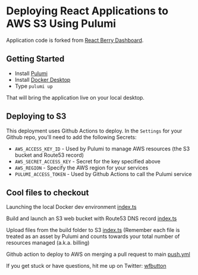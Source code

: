 # Deploying React Applications to AWS S3 Using Pulumi

Application code is forked from [React Berry Dashboard](https://appseed.us/product/react-node-js-berry-dashboard).

## Getting Started

- Install [Pulumi](https://www.pulumi.com/docs/get-started/install/)
- Install [Docker Desktop](https://docs.docker.com/desktop/)
- Type `pulumi up`

That will bring the application live on your local desktop.

## Deploying to S3

This deployment uses Github Actions to deploy. In the `Settings` for your Github repo, you'll need to add the following Secrets:
- `AWS_ACCESS_KEY_ID` - Used by Pulumi to manage AWS resources (the S3 bucket and Route53 record)
- `AWS_SECRET_ACCESS_KEY` - Secret for the key specified above
- `AWS_REGION` - Specify the AWS region for your services
- `PULUMI_ACCESS_TOKEN` - Used by Github Actions to call the Pulumi service

## Cool files to checkout

Launching the local Docker dev environment [index.ts](index.ts#43)

Build and launch an S3 web bucket with Route53 DNS record [index.ts](index.ts#80)

Upload files from the build folder to S3 [index.ts](index.ts#28) (Remember each file is treated as an asset by Pulumi and counts towards your total number of resources managed (a.k.a. billing)

Github action to deploy to AWS on merging a pull request to main [push.yml](.github/workflows/push.yml)

If you get stuck or have questions, hit me up on Twitter: [wfbutton](https://twitter.com/wfbutton)
